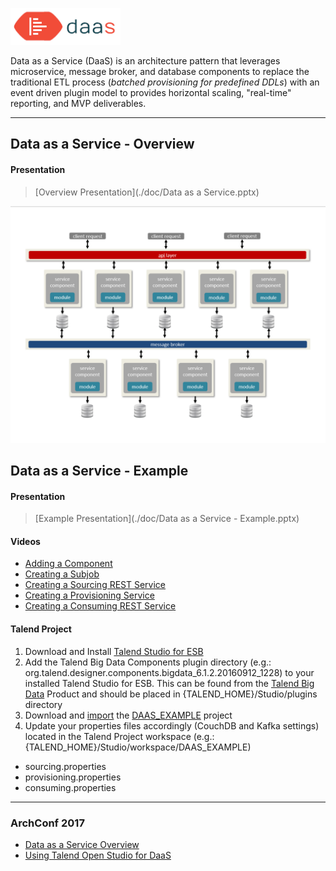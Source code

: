 ![DaaS](./img/daas-logo-medium.png?raw=true)

Data as a Service (DaaS) is an architecture pattern that leverages microservice, message broker, and database components to replace the traditional ETL process (_batched provisioning for predefined DDLs_) with an event driven plugin model to provides horizontal scaling, "real-time" reporting, and MVP deliverables.

---

## Data as a Service - Overview
#### Presentation
>[Overview Presentation](./doc/Data as a Service.pptx)

![DaaS](img/daas-pattern.png?raw=true)


## Data as a Service - Example
#### Presentation
>[Example Presentation](./doc/Data as a Service - Example.pptx)

#### Videos
+ [Adding a Component](./img/01_add_component.webm)
+ [Creating a Subjob](./img/02_subjob_upsert_json_document_test_01.webm)
+ [Creating a Sourcing REST Service](./img/03_rest_sourcing_data.webm)
+ [Creating a Provisioning Service](./img/04_provisioning_data.webm)
+ [Creating a Consuming REST Service](./img/05_rest_consuming_data.webm)

#### Talend Project

1. Download and Install [Talend Studio for ESB](https://www.talend.com/download/talend-open-studio#t3)
2. Add the Talend Big Data Components plugin directory (e.g.: org.talend.designer.components.bigdata_6.1.2.20160912_1228) to your installed Talend Studio for ESB. This can be found from the [Talend Big Data](https://www.talend.com/download/talend-open-studio) Product and should be placed in {TALEND_HOME}/Studio/plugins directory
3. Download and [import](https://help.talend.com/reader/JdTBzKszzXoWvjpEJD3EBA/lMPZvSCXafXZZdxHFEHmTg) the [DAAS_EXAMPLE](./example/DAAS_EXAMPLE.zip) project
4. Update your properties files accordingly (CouchDB and Kafka settings) located in the Talend Project workspace (e.g.: {TALEND_HOME}/Studio/workspace/DAAS_EXAMPLE)
  + sourcing.properties
  + provisioning.properties
  + consuming.properties

---

### ArchConf 2017
+ [Data as a Service Overview](https://archconf.com/conference/clearwater/2017/12/session?id=40289)
+ [Using Talend Open Studio for DaaS](https://archconf.com/conference/clearwater/2017/12/session?id=40290)
